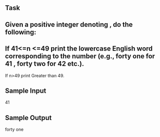 ## Task

## Given a positive integer denoting , do the following:

## If  41<=n <=49 print the lowercase English word corresponding to the number (e.g., forty one for 41 , forty two for 42 etc.).
If n>49 print Greater than 49.
## Sample Input
41
## Sample Output
forty one
